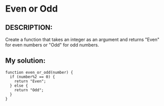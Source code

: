 # Even or Odd
## DESCRIPTION:
Create a function that takes an integer as an argument and returns "Even" for even numbers or "Odd" for odd numbers.
## My solution:
```
function even_or_odd(number) {
  if (number%2 == 0) {
    return "Even";
  } else {
    return "Odd";
  }
}
```
